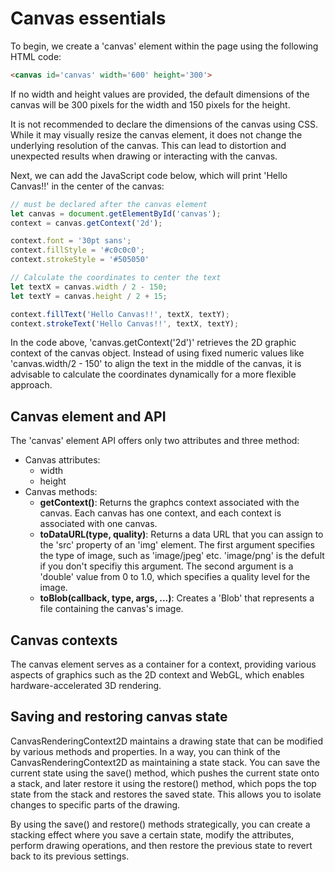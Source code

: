 # Canvas essentials

To begin, we create a 'canvas' element within the page using the following HTML code:
```html
<canvas id='canvas' width='600' height='300'>
```
If no width and height values are provided, the default dimensions of the canvas will be 300 pixels for the width and 150 pixels for the height.

It is not recommended to declare the dimensions of the canvas using CSS. While it may visually resize the canvas element, it does not change the underlying resolution of the canvas. This can lead to distortion and unexpected results when drawing or interacting with the canvas.

Next, we can add the JavaScript code below, which will print 'Hello Canvas!!' in the center of the canvas:
```javascript
// must be declared after the canvas element
let canvas = document.getElementById('canvas');
context = canvas.getContext('2d');

context.font = '30pt sans';
context.fillStyle = '#c0c0c0';
context.strokeStyle = '#505050'

// Calculate the coordinates to center the text
let textX = canvas.width / 2 - 150;
let textY = canvas.height / 2 + 15;

context.fillText('Hello Canvas!!', textX, textY);
context.strokeText('Hello Canvas!!', textX, textY);
```
In the code above, 'canvas.getContext('2d')' retrieves the 2D graphic context of the canvas object. Instead of using fixed numeric values like 'canvas.width/2 - 150' to align the text in the middle of the canvas, it is advisable to calculate the coordinates dynamically for a more flexible approach.

## Canvas element and API

The 'canvas' element API offers only two attributes and three method:

* Canvas attributes:
    * width
    * height
* Canvas methods:
    * **getContext()**: Returns the graphcs context associated with the canvas. Each canvas has one context, and each context is associated with one canvas.
    * **toDataURL(type, quality)**: Returns a data URL that you can assign to the 'src' property of an 'img' element. The first argument specifies the type of image, such as 'image/jpeg' etc. 'image/png' is the defult if you don't specifiy this argument. The second argument is a 'double' value from 0 to 1.0, which specifies a quality level for the image.
    * **toBlob(callback, type, args, ...)**: Creates a 'Blob' that represents a file containing the canvas's image.

## Canvas contexts

The canvas element serves as a container for a context, providing various aspects of graphics such as the 2D context and WebGL, which enables hardware-accelerated 3D rendering.

## Saving and restoring canvas state

CanvasRenderingContext2D maintains a drawing state that can be modified by various methods and properties. In a way, you can think of the CanvasRenderingContext2D as maintaining a state stack. You can save the current state using the save() method, which pushes the current state onto a stack, and later restore it using the restore() method, which pops the top state from the stack and restores the saved state. This allows you to isolate changes to specific parts of the drawing.

By using the save() and restore() methods strategically, you can create a stacking effect where you save a certain state, modify the attributes, perform drawing operations, and then restore the previous state to revert back to its previous settings.
